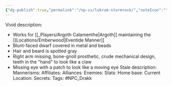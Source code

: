 ```yaml
---
{"dg-publish":true,"permalink":"/np-cs/lukrum-stormrock/","noteIcon":""}
---
```


Vivid description: 
- Works for [[_Players/Argoth Calamenthe\|Argoth]] maintaining the [[Locations/Emberwood\|Eventide Manner]]
- Blunt-faced dwarf covered in metal and beads
- Hair and beard is spotted gray
- Right arm missing, bone-gnoll prosthetic, crude mechanical design, teeth in the "hand" to look like a claw
- Missing eye with a patch to look like a moving eye
Stale description: 
Mannerisms: 
Affiliates: 
Alliances: 
Enemies: 
Stats: 
Home base: 
Current Location: 
Secrets: 
Tags: #NPC_Drakk 